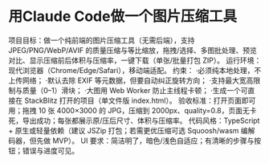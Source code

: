 # 用Claude Code做一个图片压缩工具

项目目标：做一个纯前端的图片压缩工具（无需后端），支持 JPEG/PNG/WebP/AVIF 的质量压缩与等比缩放，拖拽/选择、多图批处理、预览对比、显示压缩前后体积与压缩率，一键下载（单张/批量打包 ZIP）。
运行环境：现代浏览器（Chrome/Edge/Safari），移动端适配。
约束：
·必须纯本地处理，不上传网络；
·默认去除 EXIF 等元数据，但要自动纠正旋转方向；
·支持最大宽高限制与质量（0–1）滑块；
·大图用 Web Worker 防止主线程卡顿；
·生成一个可直接在 StackBlitz 打开的项目（单文件版 index.html）。
验收标准：打开页面即可用；拖拽 10 张 4000×3000 的 JPG，压缩到 2000px、quality=0.8，页面无卡死，导出成功；每张都展示原/压后尺寸、体积与压缩率。
代码风格：TypeScript + 原生或轻量依赖（建议 JSZip 打包；若需更优压缩可选 Squoosh/wasm 编解码器，但先做 MVP）。
UI 要求：简洁明了，暗色/浅色自适应；有清晰的步骤与按钮；错误与进度可见。
